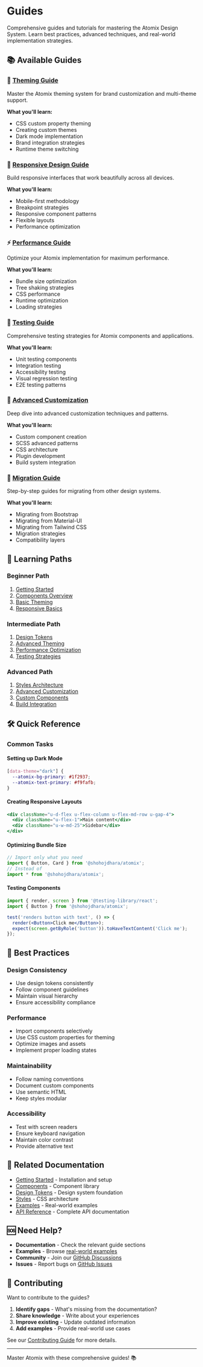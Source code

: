 # Guides

Comprehensive guides and tutorials for mastering the Atomix Design System. Learn best practices, advanced techniques, and real-world implementation strategies.

## 📚 Available Guides

### 🎨 [Theming Guide](./theming.md)
Master the Atomix theming system for brand customization and multi-theme support.

**What you'll learn:**
- CSS custom property theming
- Creating custom themes
- Dark mode implementation
- Brand integration strategies
- Runtime theme switching

### 📱 [Responsive Design Guide](./responsive-design.md)
Build responsive interfaces that work beautifully across all devices.

**What you'll learn:**
- Mobile-first methodology
- Breakpoint strategies
- Responsive component patterns
- Flexible layouts
- Performance optimization

### ⚡ [Performance Guide](./performance.md)
Optimize your Atomix implementation for maximum performance.

**What you'll learn:**
- Bundle size optimization
- Tree shaking strategies
- CSS performance
- Runtime optimization
- Loading strategies

### 🧪 [Testing Guide](./testing.md)
Comprehensive testing strategies for Atomix components and applications.

**What you'll learn:**
- Unit testing components
- Integration testing
- Accessibility testing
- Visual regression testing
- E2E testing patterns

### 🔧 [Advanced Customization](./advanced-customization.md)
Deep dive into advanced customization techniques and patterns.

**What you'll learn:**
- Custom component creation
- SCSS advanced patterns
- CSS architecture
- Plugin development
- Build system integration

### 🚀 [Migration Guide](./migration.md)
Step-by-step guides for migrating from other design systems.

**What you'll learn:**
- Migrating from Bootstrap
- Migrating from Material-UI
- Migrating from Tailwind CSS
- Migration strategies
- Compatibility layers

## 🎯 Learning Paths

### Beginner Path
1. [Getting Started](../getting-started/README.md)
2. [Components Overview](../components/README.md)
3. [Basic Theming](./theming.md#basic-theming)
4. [Responsive Basics](./responsive-design.md#fundamentals)

### Intermediate Path
1. [Design Tokens](../design-tokens/README.md)
2. [Advanced Theming](./theming.md#advanced-theming)
3. [Performance Optimization](./performance.md)
4. [Testing Strategies](./testing.md)

### Advanced Path
1. [Styles Architecture](../styles/architecture.md)
2. [Advanced Customization](./advanced-customization.md)
3. [Custom Components](./advanced-customization.md#custom-components)
4. [Build Integration](./advanced-customization.md#build-integration)

## 🛠️ Quick Reference

### Common Tasks

#### Setting up Dark Mode
```css
[data-theme="dark"] {
  --atomix-bg-primary: #1f2937;
  --atomix-text-primary: #f9fafb;
}
```

#### Creating Responsive Layouts
```jsx
<div className="u-d-flex u-flex-column u-flex-md-row u-gap-4">
  <div className="u-flex-1">Main content</div>
  <div className="u-w-md-25">Sidebar</div>
</div>
```

#### Optimizing Bundle Size
```javascript
// Import only what you need
import { Button, Card } from '@shohojdhara/atomix';
// Instead of
import * from '@shohojdhara/atomix';
```

#### Testing Components
```jsx
import { render, screen } from '@testing-library/react';
import { Button } from '@shohojdhara/atomix';

test('renders button with text', () => {
  render(<Button>Click me</Button>);
  expect(screen.getByRole('button')).toHaveTextContent('Click me');
});
```

## 🎨 Best Practices

### Design Consistency
- Use design tokens consistently
- Follow component guidelines
- Maintain visual hierarchy
- Ensure accessibility compliance

### Performance
- Import components selectively
- Use CSS custom properties for theming
- Optimize images and assets
- Implement proper loading states

### Maintainability
- Follow naming conventions
- Document custom components
- Use semantic HTML
- Keep styles modular

### Accessibility
- Test with screen readers
- Ensure keyboard navigation
- Maintain color contrast
- Provide alternative text

## 🔗 Related Documentation

- [Getting Started](../getting-started/README.md) - Installation and setup
- [Components](../components/README.md) - Component library
- [Design Tokens](../design-tokens/README.md) - Design system foundation
- [Styles](../styles/README.md) - CSS architecture
- [Examples](../examples/README.md) - Real-world examples
- [API Reference](../api/README.md) - Complete API documentation

## 🆘 Need Help?

- **Documentation** - Check the relevant guide sections
- **Examples** - Browse [real-world examples](../examples/README.md)
- **Community** - Join our [GitHub Discussions](https://github.com/shohojdhara/atomix/discussions)
- **Issues** - Report bugs on [GitHub Issues](https://github.com/shohojdhara/atomix/issues)

## 🚀 Contributing

Want to contribute to the guides?

1. **Identify gaps** - What's missing from the documentation?
2. **Share knowledge** - Write about your experiences
3. **Improve existing** - Update outdated information
4. **Add examples** - Provide real-world use cases

See our [Contributing Guide](../resources/contributing.md) for more details.

---

Master Atomix with these comprehensive guides! 📚
